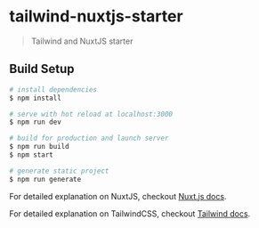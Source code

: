 # tailwind-nuxtjs-starter

> Tailwind and NuxtJS starter

## Build Setup

``` bash
# install dependencies
$ npm install

# serve with hot reload at localhost:3000
$ npm run dev

# build for production and launch server
$ npm run build
$ npm start

# generate static project
$ npm run generate
```

For detailed explanation on NuxtJS, checkout [Nuxt.js docs](https://nuxtjs.org).

For detailed explanation on TailwindCSS, checkout [Tailwind docs](https://tailwindcss.com/).
